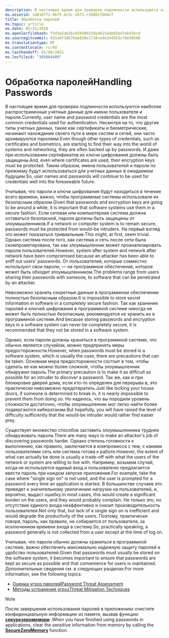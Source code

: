 ```yaml
---
description: В настоящее время для проверки подлинности используются наиболее распространенные учетные данные для имени пользователя и пароля.
ms.assetid: 1d810f71-9bf5-4c5c-a573-c35081f604cf
title: Обработка паролей
ms.topic: article
ms.date: 05/31/2018
ms.openlocfilehash: f3d3a5ab2bc034500159adb25dab02b47eb43bcd
ms.sourcegitcommit: 831e8f3db78ab820e1710cede244553c70e50500
ms.translationtype: MT
ms.contentlocale: ru-RU
ms.lasthandoff: 01/08/2021
ms.locfileid: "105664409"
---
```

# <a name="handling-passwords"></a><span data-ttu-id="daa56-103">Обработка паролей</span><span class="sxs-lookup"><span data-stu-id="daa56-103">Handling Passwords</span></span>

<span data-ttu-id="daa56-104">В настоящее время для проверки подлинности используются наиболее распространенные учетные данные для имени пользователя и пароля.</span><span class="sxs-lookup"><span data-stu-id="daa56-104">Currently, user name and password credentials are the most common credentials used for authentication.</span></span> <span data-ttu-id="daa56-105">Несмотря на то, что другие типы учетных данных, такие как сертификаты и биометрические, начинают нахождение своего пути в мире систем и сетей, они часто архивируются паролями.</span><span class="sxs-lookup"><span data-stu-id="daa56-105">Even though other types of credentials, such as certificates and biometrics, are starting to find their way into the world of systems and networking, they are often backed up by passwords.</span></span> <span data-ttu-id="daa56-106">И даже при использовании сертификатов их ключи шифрования должны быть защищены.</span><span class="sxs-lookup"><span data-stu-id="daa56-106">And, even where certificates are used, their encryption keys must be protected.</span></span> <span data-ttu-id="daa56-107">Таким образом, имена пользователей и пароли по прежнему будут использоваться для учетных данных в ожидаемом будущем.</span><span class="sxs-lookup"><span data-stu-id="daa56-107">So, user names and passwords will continue to be used for credentials well into the foreseeable future.</span></span>

<span data-ttu-id="daa56-108">Учитывая, что пароли и ключи шифрования будут находиться в течение всего времени, важно, чтобы программные системы использовали их безопасным образом.</span><span class="sxs-lookup"><span data-stu-id="daa56-108">Given that passwords and encryption keys are going to be around a while, it is important that software systems use them in a secure fashion.</span></span> <span data-ttu-id="daa56-109">Если сетевая или компьютерная система должна оставаться безопасной, пароли должны быть защищены от злоумышленников.</span><span class="sxs-lookup"><span data-stu-id="daa56-109">If a network or computer system is to remain secure, passwords must be protected from would-be intruders.</span></span> <span data-ttu-id="daa56-110">На первый взгляд это может показаться тривиальным.</span><span class="sxs-lookup"><span data-stu-id="daa56-110">This might, at first, seem trivial.</span></span> <span data-ttu-id="daa56-111">Однако система после того, как система и сеть после сети была скомпрометирована, так как злоумышленник может проанализировать пароли пользователей.</span><span class="sxs-lookup"><span data-stu-id="daa56-111">However, system after system and network after network have been compromised because an attacker has been able to sniff out users' passwords.</span></span> <span data-ttu-id="daa56-112">От пользователей, которые совместно используют свои пароли, — на программное обеспечение, которое может быть обходит злоумышленником.</span><span class="sxs-lookup"><span data-stu-id="daa56-112">The problems range from users sharing their passwords with someone, to software that can be penetrated by an attacker.</span></span>

<span data-ttu-id="daa56-113">Невозможно хранить секретные данные в программном обеспечении полностью безопасным образом.</span><span class="sxs-lookup"><span data-stu-id="daa56-113">It is impossible to store secret information in software in a completely secure fashion.</span></span> <span data-ttu-id="daa56-114">Так как хранение паролей и ключей шифрования в программной системе никогда не может быть полностью безопасным, рекомендуется не хранить их в программной системе.</span><span class="sxs-lookup"><span data-stu-id="daa56-114">And because storing passwords and encryption keys in a software system can never be completely secure, it is recommended that they not be stored in a software system.</span></span>

<span data-ttu-id="daa56-115">Однако, если пароли должны храниться в программной системе, что обычно является случайом, можно предпринять меры предосторожности.</span><span class="sxs-lookup"><span data-stu-id="daa56-115">However, when passwords must be stored in a software system, which is usually the case, there are precautions that can be taken.</span></span> <span data-ttu-id="daa56-116">Основная мера предосторожности состоит в том, чтобы сделать ее как можно более сложной, чтобы злоумышленник обнаружил пароль.</span><span class="sxs-lookup"><span data-stu-id="daa56-116">The primary precaution is to make it as difficult as possible for an intruder to discover a password.</span></span> <span data-ttu-id="daa56-117">Так же, как и при блокировке дверей дома, если кто-то определен для перерыва в, это практически невозможно предотвратить.</span><span class="sxs-lookup"><span data-stu-id="daa56-117">Just like locking your house doors, if someone is determined to break in, it is nearly impossible to prevent them from doing so.</span></span> <span data-ttu-id="daa56-118">Но надеюсь, что вы породили уровень сложности достаточно, чтобы злоумышленник мог легко найти более подвергаются кибератакам.</span><span class="sxs-lookup"><span data-stu-id="daa56-118">But hopefully, you will have raised the level of difficulty sufficiently that the would-be intruder would rather find easier prey.</span></span>

<span data-ttu-id="daa56-119">Существует множество способов заставить злоумышленника труднее обнаруживать пароли.</span><span class="sxs-lookup"><span data-stu-id="daa56-119">There are many ways to make an attacker's job of discovering passwords harder.</span></span> <span data-ttu-id="daa56-120">Однако степень готовности к выполнению, как правило, заключается в компромиссе с тем, с какими пользователями сеть или система готова к работе.</span><span class="sxs-lookup"><span data-stu-id="daa56-120">However, the extent of what can actually be done is usually a trade-off with what the users of the network or system are willing to live with.</span></span> <span data-ttu-id="daa56-121">Например, возьмем случай, когда не используется единый вход и пользователю предлагается ввести пароль при каждом запуске приложения.</span><span class="sxs-lookup"><span data-stu-id="daa56-121">For example, take the case where "single sign on" is not used, and the user is prompted for a password every time an application is started.</span></span> <span data-ttu-id="daa56-122">В большинстве случаев это приведет к значительному увеличению нагрузки на пользователей, и, вероятно, выдаст ошибку.</span><span class="sxs-lookup"><span data-stu-id="daa56-122">In most cases, this would create a significant burden on the users, and they would probably complain.</span></span> <span data-ttu-id="daa56-123">Не только это, но отсутствие единого входа неэффективно и снизит производительность пользователей.</span><span class="sxs-lookup"><span data-stu-id="daa56-123">Not only that, but lack of a single sign on is inefficient and would degrade the productivity of the users.</span></span> <span data-ttu-id="daa56-124">Поэтому, практически говоря, пароль, как правило, не собирается от пользователя, за исключением времени входа в систему.</span><span class="sxs-lookup"><span data-stu-id="daa56-124">So, practically speaking, a password generally is not collected from a user except at the time of log on.</span></span>

<span data-ttu-id="daa56-125">Учитывая, что пароли обычно должны храниться в программной системе, важно обеспечить максимально надежную защиту паролей и удобство пользователей.</span><span class="sxs-lookup"><span data-stu-id="daa56-125">Given that passwords must usually be stored on the software system, it becomes important to ensure that passwords are kept as secure as possible and that convenience for users is maintained.</span></span> <span data-ttu-id="daa56-126">Дополнительные сведения см. в следующих разделах:</span><span class="sxs-lookup"><span data-stu-id="daa56-126">For more information, see the following topics:</span></span>

-   [<span data-ttu-id="daa56-127">Оценка угроз паролей</span><span class="sxs-lookup"><span data-stu-id="daa56-127">Password Threat Assessment</span></span>](password-threat-assessment.md)
-   [<span data-ttu-id="daa56-128">Методы устранения угроз</span><span class="sxs-lookup"><span data-stu-id="daa56-128">Threat Mitigation Techniques</span></span>](threat-mitigation-techniques.md)

> [!Note]  
> <span data-ttu-id="daa56-129">После завершения использования паролей в приложениях очистите конфиденциальную информацию из памяти, вызвав функцию [**секурезеромемори**](/previous-versions/windows/desktop/legacy/aa366877(v=vs.85)) .</span><span class="sxs-lookup"><span data-stu-id="daa56-129">When you have finished using passwords in applications, clear the sensitive information from memory by calling the [**SecureZeroMemory**](/previous-versions/windows/desktop/legacy/aa366877(v=vs.85)) function.</span></span>

 

 

 
